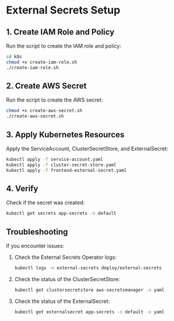 # External Secrets Setup

## 1. Create IAM Role and Policy

Run the script to create the IAM role and policy:

```bash
cd k8s
chmod +x create-iam-role.sh
./create-iam-role.sh
```

## 2. Create AWS Secret

Run the script to create the AWS secret:

```bash
chmod +x create-aws-secret.sh
./create-aws-secret.sh
```

## 3. Apply Kubernetes Resources

Apply the ServiceAccount, ClusterSecretStore, and ExternalSecret:

```bash
kubectl apply -f service-account.yaml
kubectl apply -f cluster-secret-store.yaml
kubectl apply -f frontend-external-secret.yaml
```

## 4. Verify

Check if the secret was created:

```bash
kubectl get secrets app-secrets -n default
```

## Troubleshooting

If you encounter issues:

1. Check the External Secrets Operator logs:
   ```bash
   kubectl logs -n external-secrets deploy/external-secrets
   ```

2. Check the status of the ClusterSecretStore:
   ```bash
   kubectl get clustersecretstore aws-secretsmanager -o yaml
   ```

3. Check the status of the ExternalSecret:
   ```bash
   kubectl get externalsecret app-secrets -n default -o yaml
   ```